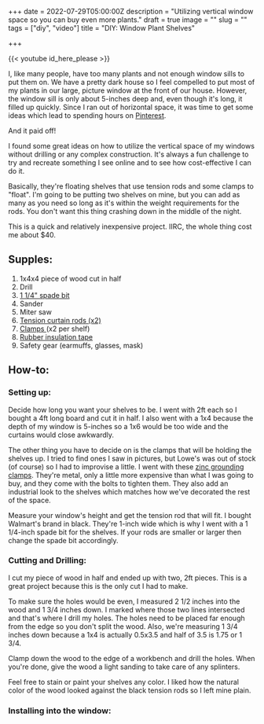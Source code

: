 +++
date = 2022-07-29T05:00:00Z
description = "Utilizing vertical window space so you can buy even more plants."
draft = true
image = ""
slug = ""
tags = ["diy", "video"]
title = "DIY: Window Plant Shelves"

+++

{{< youtube id_here_please >}}

I, like many people, have too many plants and not enough window sills to put them on. We have a pretty dark house so I feel compelled to put most of my plants in our large, picture window at the front of our house. However, the window sill is only about 5-inches deep and, even though it's long, it filled up quickly. Since I ran out of horizontal space, it was time to get some ideas which lead to spending hours on [Pinterest](https://www.pinterest.com/codyscraftcorner/).

And it paid off!

I found some great ideas on how to utilize the vertical space of my windows without drilling or any complex construction. It's always a fun challenge to try and recreate something I see online and to see how cost-effective I can do it.

Basically, they're floating shelves that use tension rods and some clamps to "float". I'm going to be putting two shelves on mine, but you can add as many as you need so long as it's within the weight requirements for the rods. You don't want this thing crashing down in the middle of the night.

This is a quick and relatively inexpensive project. IIRC, the whole thing cost me about $40.

## Supples:

1. 1x4x4 piece of wood cut in half
2. Drill
3. [1 1/4" spade bit](https://amzn.to/3RWKUut)
4. Sander
5. Miter saw
6. [Tension curtain rods (x2)](https://www.walmart.com/ip/Mainstays-1-Bronze-Adjustable-Tension-Window-Curtain-Rod-48-84-Oil-Rubbed-Bronze/689963352)
7. [Clamps ](https://amzn.to/3veElK4)(x2 per shelf)
8. [Rubber insulation tape](https://amzn.to/3Bg0WK1)
9. Safety gear (earmuffs, glasses, mask)

## How-to:

### Setting up:

Decide how long you want your shelves to be. I went with 2ft each so I bought a 4ft long board and cut it in half. I also went with a 1x4 because the depth of my window is 5-inches so a 1x6 would be too wide and the curtains would close awkwardly.

The other thing you have to decide on is the clamps that will be holding the shelves up. I tried to find ones I saw in pictures, but Lowe's was out of stock (of course) so I had to improvise a little. I went with these [zinc grounding clamps](https://amzn.to/3veElK4). They're metal, only a little more expensive than what I was going to buy, and they come with the bolts to tighten them. They also add an industrial look to the shelves which matches how we've decorated the rest of the space.

Measure your window's height and get the tension rod that will fit. I bought Walmart's brand in black. They're 1-inch wide which is why I went with a 1 1/4-inch spade bit for the shelves. If your rods are smaller or larger then change the spade bit accordingly.

### Cutting and Drilling:

I cut my piece of wood in half and ended up with two, 2ft pieces. This is a great project because this is the only cut I had to make.

To make sure the holes would be even, I measured 2 1/2 inches into the wood and 1 3/4 inches down. I marked where those two lines intersected and that's where I drill my holes. The holes need to be placed far enough from the edge so you don't split the wood. Also, we're measuring 1 3/4 inches down because a 1x4 is actually 0.5x3.5 and half of 3.5 is 1.75 or 1 3/4.

Clamp down the wood to the edge of a workbench and drill the holes. When you're done, give the wood a light sanding to take care of any splinters.

Feel free to stain or paint your shelves any color. I liked how the natural color of the wood looked against the black tension rods so I left mine plain.

### Installing into the window: